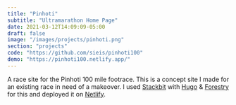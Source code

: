 ```yaml
---
title: "Pinhoti"
subtitle: "Ultramarathon Home Page"
date: 2021-03-12T14:09:09-05:00
draft: false
image: "/images/projects/pinhoti.png"
section: "projects"
code: "https://github.com/sieis/pinhoti100"
demo: "https://pinhoti100.netlify.app/"
---
```


A race site for the Pinhoti 100 mile footrace. This is a concept site I made for an existing race in need of a makeover. I used [Stackbit](https://www.stackbit.com/) with [Hugo](https://gohugo.io/) & [Forestry](https://forestry.io/) for this and deployed it on [Netlify](https://www.netlify.com/).